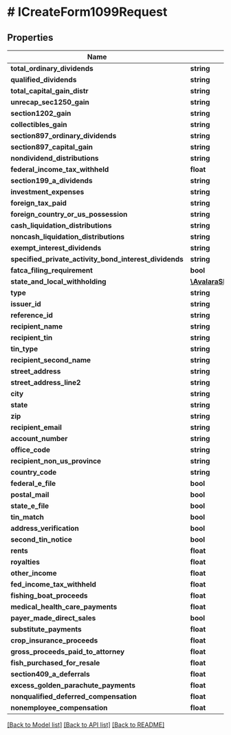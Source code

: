 # # ICreateForm1099Request

## Properties

Name | Type | Description | Notes
------------ | ------------- | ------------- | -------------
**total_ordinary_dividends** | **string** |  | [optional]
**qualified_dividends** | **string** |  | [optional]
**total_capital_gain_distr** | **string** |  | [optional]
**unrecap_sec1250_gain** | **string** |  | [optional]
**section1202_gain** | **string** |  | [optional]
**collectibles_gain** | **string** |  | [optional]
**section897_ordinary_dividends** | **string** |  | [optional]
**section897_capital_gain** | **string** |  | [optional]
**nondividend_distributions** | **string** |  | [optional]
**federal_income_tax_withheld** | **float** |  | [optional]
**section199_a_dividends** | **string** |  | [optional]
**investment_expenses** | **string** |  | [optional]
**foreign_tax_paid** | **string** |  | [optional]
**foreign_country_or_us_possession** | **string** |  | [optional]
**cash_liquidation_distributions** | **string** |  | [optional]
**noncash_liquidation_distributions** | **string** |  | [optional]
**exempt_interest_dividends** | **string** |  | [optional]
**specified_private_activity_bond_interest_dividends** | **string** |  | [optional]
**fatca_filing_requirement** | **bool** |  | [optional]
**state_and_local_withholding** | [**\AvalaraSDK\ModelA1099V2\StateAndLocalWithholding**](StateAndLocalWithholding.md) |  | [optional]
**type** | **string** |  | [optional]
**issuer_id** | **string** |  | [optional]
**reference_id** | **string** |  | [optional]
**recipient_name** | **string** |  | [optional]
**recipient_tin** | **string** |  | [optional]
**tin_type** | **string** |  | [optional]
**recipient_second_name** | **string** |  | [optional]
**street_address** | **string** |  | [optional]
**street_address_line2** | **string** |  | [optional]
**city** | **string** |  | [optional]
**state** | **string** |  | [optional]
**zip** | **string** |  | [optional]
**recipient_email** | **string** |  | [optional]
**account_number** | **string** |  | [optional]
**office_code** | **string** |  | [optional]
**recipient_non_us_province** | **string** |  | [optional]
**country_code** | **string** |  | [optional]
**federal_e_file** | **bool** |  | [optional]
**postal_mail** | **bool** |  | [optional]
**state_e_file** | **bool** |  | [optional]
**tin_match** | **bool** |  | [optional]
**address_verification** | **bool** |  | [optional]
**second_tin_notice** | **bool** |  | [optional]
**rents** | **float** |  | [optional]
**royalties** | **float** |  | [optional]
**other_income** | **float** |  | [optional]
**fed_income_tax_withheld** | **float** |  | [optional]
**fishing_boat_proceeds** | **float** |  | [optional]
**medical_health_care_payments** | **float** |  | [optional]
**payer_made_direct_sales** | **bool** |  | [optional]
**substitute_payments** | **float** |  | [optional]
**crop_insurance_proceeds** | **float** |  | [optional]
**gross_proceeds_paid_to_attorney** | **float** |  | [optional]
**fish_purchased_for_resale** | **float** |  | [optional]
**section409_a_deferrals** | **float** |  | [optional]
**excess_golden_parachute_payments** | **float** |  | [optional]
**nonqualified_deferred_compensation** | **float** |  | [optional]
**nonemployee_compensation** | **float** |  | [optional]

[[Back to Model list]](../../../README.md#models) [[Back to API list]](../../../README.md#endpoints) [[Back to README]](../../../README.md)
